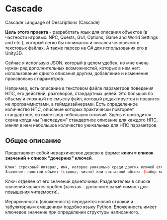 # Cascade
Cascade Language of Descriptions (Cascade)

  **Цель этого проекта** - разработать язык для описания объектов (в частности игровых: NPC, Quests, GUI, Options, Game and World Settings and etc.), который легко бы понимался и писался человеком в текстовых файлах. А также парсер на C# для использования его в Unity3D.

  Сейчас я использую JSON, который в целом удобен, но мне очень нужен ряд дополнительных возможностей, которых в нем нет: использование одного описания другим, добавление и изменение произвольных параметров. 
  
  Например, есть описание в текстовом файле параметров поведения НПС, его действий, разговоров, стандартных целей. Это большой по объему и сложный по смыслу файл, который редактируется и правится не программистами, а геймдизайнерами. Есть определенное количество НПС, описание которых практически повторяет стандартное, но имеет ряд небольших отличий. Здесь и пригодится схема когда мы "наследуем" стандартное описание для каждого НПС, меняя в нем небольшое количество уникальных для НПС параметров.

## Общее описание
Представляет собой иерархическое дерево в форме: **ключ = список значений + список "дочерних" ключей**. 
```sh
Ключ: строковый литерал, имя, которое уникально среди других ключей его родителя. 
Значение: простой объект (строка, число) или составной объект (набор ключей- значений). 
```
Ключ отделен от его значений двоеточием. Разделителем в списке значений является пробел (запятая - дополнительный символ для повышения читаемости).

Иерархичность (вложенность) передается новой строкой и табуляторным смещением подобно языку Python. Вложенность имеет ключевое значение при определении структуры написанного.
